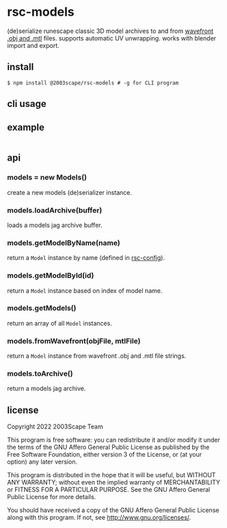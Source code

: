 # rsc-models
(de)serialize runescape classic 3D model archives to and from
[wavefront .obj and .mtl](https://en.wikipedia.org/wiki/Wavefront_.obj_file)
files. supports automatic UV unwrapping. works with blender import and export.

## install

    $ npm install @2003scape/rsc-models # -g for CLI program

## cli usage


## example
```javascript
```

## api
### models = new Models()
create a new models (de)serializer instance.

### models.loadArchive(buffer)
loads a models jag archive buffer.

### models.getModelByName(name)
return a `Model` instance by name (defined in
[rsc-config](https://github.com/2003scape/rsc-config/blob/master/config-json/models.json)).

### models.getModelById(id)
return a `Model` instance based on index of model name.

### models.getModels()
return an array of all `Model` instances.

### models.fromWavefront(objFile, mtlFile)
return a `Model` instance from wavefront .obj and .mtl file strings.

### models.toArchive()
return a models jag archive.

## license
Copyright 2022  2003Scape Team

This program is free software: you can redistribute it and/or modify it under
the terms of the GNU Affero General Public License as published by the
Free Software Foundation, either version 3 of the License, or (at your option)
any later version.

This program is distributed in the hope that it will be useful, but WITHOUT ANY
WARRANTY; without even the implied warranty of MERCHANTABILITY or FITNESS FOR A
PARTICULAR PURPOSE. See the GNU Affero General Public License for more details.

You should have received a copy of the GNU Affero General Public License along
with this program. If not, see http://www.gnu.org/licenses/.
